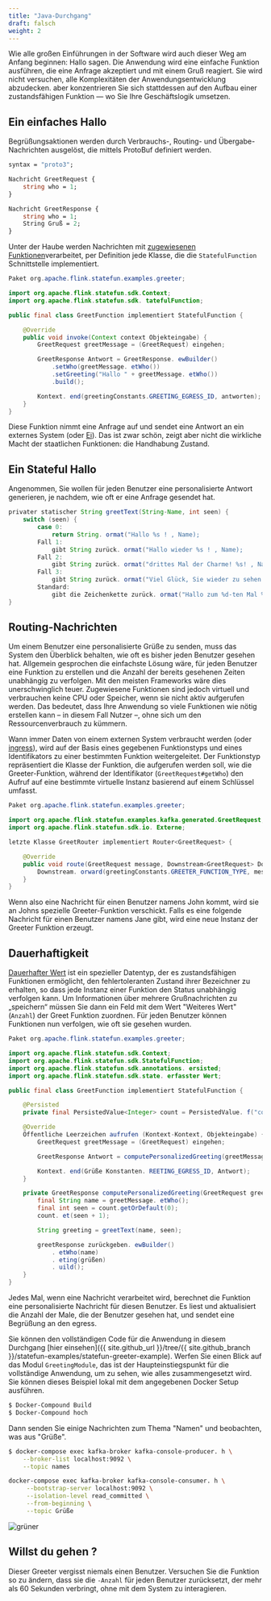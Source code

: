 ```yaml
---
title: "Java-Durchgang"
draft: falsch
weight: 2
---
```


Wie alle großen Einführungen in der Software wird auch dieser Weg am Anfang beginnen: Hallo sagen. Die Anwendung wird eine einfache Funktion ausführen, die eine Anfrage akzeptiert und mit einem Gruß reagiert. Sie wird nicht versuchen, alle Komplexitäten der Anwendungsentwicklung abzudecken. aber konzentrieren Sie sich stattdessen auf den Aufbau einer zustandsfähigen Funktion — wo Sie Ihre Geschäftslogik umsetzen.
## Ein einfaches Hallo

Begrüßungsaktionen werden durch Verbrauchs-, Routing- und Übergabe-Nachrichten ausgelöst, die mittels ProtoBuf definiert werden.

```protobuf
syntax = "proto3";

Nachricht GreetRequest {
    string who = 1;
}

Nachricht GreetResponse {
    string who = 1;
    String Gruß = 2;
}
```

Unter der Haube werden Nachrichten mit [zugewiesenen Funktionen](/sdk/java/)verarbeitet, per Definition jede Klasse, die die `StatefulFunction` Schnittstelle implementiert.

```java
Paket org.apache.flink.statefun.examples.greeter;

import org.apache.flink.statefun.sdk.Context;
import org.apache.flink.statefun.sdk. tatefulFunction;

public final class GreetFunction implementiert StatefulFunction {

    @Override
    public void invoke(Context context Objekteingabe) {
        GreetRequest greetMessage = (GreetRequest) eingehen;

        GreetResponse Antwort = GreetResponse. ewBuilder()
            .setWho(greetMessage. etWho())
            .setGreeting("Hallo " + greetMessage. etWho())
            .build();

        Kontext. end(greetingConstants.GREETING_EGRESS_ID, antworten);
    }
}
```

Diese Funktion nimmt eine Anfrage auf und sendet eine Antwort an ein externes System (oder [Ei](/io-module/#egress)). Das ist zwar schön, zeigt aber nicht die wirkliche Macht der staatlichen Funktionen: die Handhabung Zustand.

## Ein Stateful Hallo

Angenommen, Sie wollen für jeden Benutzer eine personalisierte Antwort generieren, je nachdem, wie oft er eine Anfrage gesendet hat.

```java
privater statischer String greetText(String-Name, int seen) {
    switch (seen) {
        case 0:
            return String. ormat("Hallo %s ! , Name);
        Fall 1:
            gibt String zurück. ormat("Hallo wieder %s ! , Name);
        Fall 2:
            gibt String zurück. ormat("drittes Mal der Charme! %s! , Name);
        Fall 3:
            gibt String zurück. ormat("Viel Glück, Sie wieder zu sehen %s ! , Name);
        Standard:
            gibt die Zeichenkette zurück. ormat("Hallo zum %d-ten Mal %s", gesehen + 1, name);
}
```

## Routing-Nachrichten

Um einem Benutzer eine personalisierte Grüße zu senden, muss das System den Überblick behalten, wie oft es bisher jeden Benutzer gesehen hat. Allgemein gesprochen die einfachste Lösung wäre, für jeden Benutzer eine Funktion zu erstellen und die Anzahl der bereits gesehenen Zeiten unabhängig zu verfolgen. Mit den meisten Frameworks wäre dies unerschwinglich teuer. Zugewiesene Funktionen sind jedoch virtuell und verbrauchen keine CPU oder Speicher, wenn sie nicht aktiv aufgerufen werden. Das bedeutet, dass Ihre Anwendung so viele Funktionen wie nötig erstellen kann – in diesem Fall Nutzer –, ohne sich um den Ressourcenverbrauch zu kümmern.

Wann immer Daten von einem externen System verbraucht werden (oder [ingress](/io-module/#ingress)), wird auf der Basis eines gegebenen Funktionstyps und eines Identifikators zu einer bestimmten Funktion weitergeleitet. Der Funktionstyp repräsentiert die Klasse der Funktion, die aufgerufen werden soll, wie die Greeter-Funktion, während der Identifikator (`GreetRequest#getWho`) den Aufruf auf eine bestimmte virtuelle Instanz basierend auf einem Schlüssel umfasst.

```java
Paket org.apache.flink.statefun.examples.greeter;

import org.apache.flink.statefun.examples.kafka.generated.GreetRequest;
import org.apache.flink.statefun.sdk.io. Externe;

letzte Klasse GreetRouter implementiert Router<GreetRequest> {

    @Override
    public void route(GreetRequest message, Downstream<GreetRequest> Downstream) {
        Downstream. orward(greetingConstants.GREETER_FUNCTION_TYPE, message.getWho(), message);
    }
}
```

Wenn also eine Nachricht für einen Benutzer namens John kommt, wird sie an Johns spezielle Greeter-Funktion verschickt. Falls es eine folgende Nachricht für einen Benutzer namens Jane gibt, wird eine neue Instanz der Greeter Funktion erzeugt.

## Dauerhaftigkeit

[Dauerhafter Wert](/sdk/#persistence) ist ein spezieller Datentyp, der es zustandsfähigen Funktionen ermöglicht, den fehlertoleranten Zustand ihrer Bezeichner zu erhalten, so dass jede Instanz einer Funktion den Status unabhängig verfolgen kann. Um Informationen über mehrere Grußnachrichten zu „speichern“ müssen Sie dann ein Feld mit dem Wert "Weiteres Wert" (`Anzahl`) der Greet Funktion zuordnen. Für jeden Benutzer können Funktionen nun verfolgen, wie oft sie gesehen wurden.

```java
Paket org.apache.flink.statefun.examples.greeter;

import org.apache.flink.statefun.sdk.Context;
import org.apache.flink.statefun.sdk.StatefulFunction;
import org.apache.flink.statefun.sdk.annotations. ersisted;
import org.apache.flink.statefun.sdk.state. erfasster Wert;

public final class GreetFunction implementiert StatefulFunction {

    @Persisted
    private final PersistedValue<Integer> count = PersistedValue. f("count", Integer. Glas);

    @Override
    Öffentliche Leerzeichen aufrufen (Kontext-Kontext, Objekteingabe) {
        GreetRequest greetMessage = (GreetRequest) eingehen;

        GreetResponse Antwort = computePersonalizedGreeting(greetMessage);

        Kontext. end(Grüße Konstanten. REETING_EGRESS_ID, Antwort);
    }

    private GreetResponse computePersonalizedGreeting(GreetRequest greetMessage) {
        final String name = greetMessage. etWho();
        final int seen = count.getOrDefault(0);
        count. et(seen + 1);

        String greeting = greetText(name, seen);

        greetResponse zurückgeben. ewBuilder()
            . etWho(name)
            . eting(grüßen)
            . uild();
    }
}
```

Jedes Mal, wenn eine Nachricht verarbeitet wird, berechnet die Funktion eine personalisierte Nachricht für diesen Benutzer. Es liest und aktualisiert die Anzahl der Male, die der Benutzer gesehen hat, und sendet eine Begrüßung an den egress.

Sie können den vollständigen Code für die Anwendung in diesem Durchgang [hier einsehen]({{ site.github_url }}/tree/{{ site.github_branch }}/statefun-examples/statefun-greeter-example). Werfen Sie einen Blick auf das Modul `GreetingModule`, das ist der Haupteinstiegspunkt für die vollständige Anwendung, um zu sehen, wie alles zusammengesetzt wird. Sie können dieses Beispiel lokal mit dem angegebenen Docker Setup ausführen.

```bash
$ Docker-Compound Build 
$ Docker-Compound hoch
```

Dann senden Sie einige Nachrichten zum Thema "Namen" und beobachten, was aus "Grüße".

```bash
$ docker-compose exec kafka-broker kafka-console-producer. h \
    --broker-list localhost:9092 \
    --topic names

docker-compose exec kafka-broker kafka-console-consumer. h \
     --bootstrap-server localhost:9092 \
     --isolation-level read_committed \
     --from-beginning \
     --topic Grüße
```

![grüner](/fig/greeter-function.gif)

## Willst du gehen <unk> ?

Dieser Greeter vergisst niemals einen Benutzer. Versuchen Sie die Funktion so zu ändern, dass sie die `-Anzahl` für jeden Benutzer zurücksetzt, der mehr als 60 Sekunden verbringt, ohne mit dem System zu interagieren.